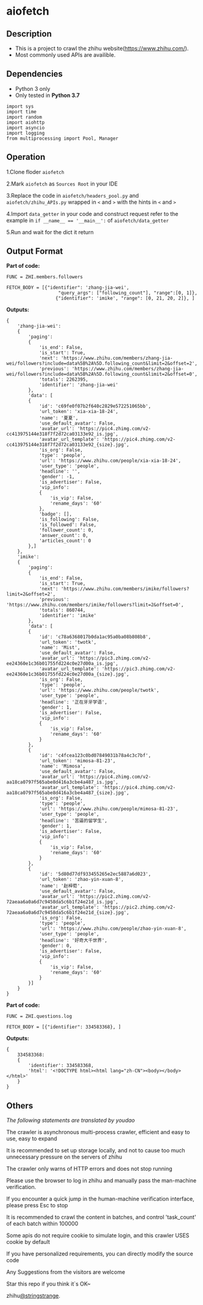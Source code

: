 # aiofetch

## Description

- This is a project to crawl the zhihu website(https://www.zhihu.com/).
- Most commonly used APIs are availible.
## Dependencies

- Python 3 only
- Only tested in **Python 3.7**
```
import sys
import time
import random
import aiohttp
import asyncio
import logging
from multiprocessing import Pool, Manager
```
## Operation
1.Clone floder `aiofetch`

2.Mark `aiofetch` as `Sources Root` in your IDE

3.Replace the code in `aiofetch/headers_pool.py` and `aiofetch/zhihu_APIs.py` wrapped in `<` and `>` with the hints in `<` and `>`

4.Import `data_getter` in your code and construct request refer to the example in `if __name__ == '__main__':` of `aiofetch/data_getter`

5.Run and wait for the dict it return

## Output Format
**Part of code:**
```
FUNC = ZHI.members.followers

FETCH_BODY = [{"identifier": 'zhang-jia-wei',
                   "query_args": ["following_count"], "range":[0, 1]},
                  {"identifier": 'imike', "range": [0, 21, 20, 2]}, ]
```
**Outputs:**
```
{
    'zhang-jia-wei':
    {
        'paging':
        {
            'is_end': False,
            'is_start': True,
            'next': 'https://www.zhihu.com/members/zhang-jia-wei/followers?include=data%5B%2A%5D.following_count&limit=2&offset=2',
            'previous': 'https://www.zhihu.com/members/zhang-jia-wei/followers?include=data%5B%2A%5D.following_count&limit=2&offset=0',
            'totals': 2262395,
            'identifier': 'zhang-jia-wei'
        },
        'data': [
        {
            'id': 'c69fe0f07b2f640c2829e572251065bb',
            'url_token': 'xia-xia-18-24',
            'name': '夏夏',
            'use_default_avatar': False,
            'avatar_url': 'https://pic4.zhimg.com/v2-cc413975144e318f7f2d72ca03133e92_is.jpg',
            'avatar_url_template': 'https://pic4.zhimg.com/v2-cc413975144e318f7f2d72ca03133e92_{size}.jpg',
            'is_org': False,
            'type': 'people',
            'url': 'https://www.zhihu.com/people/xia-xia-18-24',
            'user_type': 'people',
            'headline': '',
            'gender': -1,
            'is_advertiser': False,
            'vip_info':
            {
                'is_vip': False,
                'rename_days': '60'
            },
            'badge': [],
            'is_following': False,
            'is_followed': False,
            'follower_count': 0,
            'answer_count': 0,
            'articles_count': 0
        },]
    },
    'imike':
    {
        'paging':
        {
            'is_end': False,
            'is_start': True,
            'next': 'https://www.zhihu.com/members/imike/followers?limit=2&offset=2',
            'previous': 'https://www.zhihu.com/members/imike/followers?limit=2&offset=0',
            'totals': 860744,
            'identifier': 'imike'
        },
        'data': [
        {
            'id': 'c78a6368017b0da1ac95a0ba08b808b8',
            'url_token': 'twotk',
            'name': 'Mist',
            'use_default_avatar': False,
            'avatar_url': 'https://pic3.zhimg.com/v2-ee24360e1c36b01755fd224c0e27d00a_is.jpg',
            'avatar_url_template': 'https://pic3.zhimg.com/v2-ee24360e1c36b01755fd224c0e27d00a_{size}.jpg',
            'is_org': False,
            'type': 'people',
            'url': 'https://www.zhihu.com/people/twotk',
            'user_type': 'people',
            'headline': '正在牙牙学语',
            'gender': 1,
            'is_advertiser': False,
            'vip_info':
            {
                'is_vip': False,
                'rename_days': '60'
            }
        },
        {
            'id': 'c4fcea123c0bd07849031b78a4c3c7bf',
            'url_token': 'mimosa-81-23',
            'name': 'Mimosa',
            'use_default_avatar': False,
            'avatar_url': 'https://pic4.zhimg.com/v2-aa18ca0797f565abe8d416a3cbe4a487_is.jpg',
            'avatar_url_template': 'https://pic4.zhimg.com/v2-aa18ca0797f565abe8d416a3cbe4a487_{size}.jpg',
            'is_org': False,
            'type': 'people',
            'url': 'https://www.zhihu.com/people/mimosa-81-23',
            'user_type': 'people',
            'headline': '苦逼的留学生',
            'gender': 1,
            'is_advertiser': False,
            'vip_info':
            {
                'is_vip': False,
                'rename_days': '60'
            }
        },
        {
            'id': '5d80d77df933455265e2ec5887a6d023',
            'url_token': 'zhao-yin-xuan-8',
            'name': '赵梓荀',
            'use_default_avatar': False,
            'avatar_url': 'https://pic2.zhimg.com/v2-72aeaa6a0a6d7c9458da5c6b1f24e21d_is.jpg',
            'avatar_url_template': 'https://pic2.zhimg.com/v2-72aeaa6a0a6d7c9458da5c6b1f24e21d_{size}.jpg',
            'is_org': False,
            'type': 'people',
            'url': 'https://www.zhihu.com/people/zhao-yin-xuan-8',
            'user_type': 'people',
            'headline': '好奇大千世界',
            'gender': 0,
            'is_advertiser': False,
            'vip_info':
            {
                'is_vip': False,
                'rename_days': '60'
            }
        }]
    }
}
```

**Part of code:**
```
FUNC = ZHI.questions.log

FETCH_BODY = [{"identifier": 334583368}, ]
```
**Outputs:**
```
{
    334583368:
    {
        'identifier': 334583368,
        'html': '<!DOCTYPE html><html lang="zh-CN"><body></body></html>'
    }
}
```
## Others

*The following statements are translated by youdao*

The crawler is asynchronous multi-process crawler, efficient and easy to use, easy to expand

It is recommended to set up storage locally, and not to cause too much unnecessary pressure on the servers of zhihu

The crawler only warns of HTTP errors and does not stop running

Please use the browser to log in zhihu and manually pass the man-machine verification.

If you encounter a quick jump in the human-machine verification interface, please press Esc to stop

It is recommended to crawl the content in batches, and control 'task_count' of each batch within 100000

Some apis do not require cookie to simulate login, and this crawler USES cookie by default

If you have personalized requirements, you can directly modify the source code

Any Suggestions from the visitors are welcome

Star this repo if you think it`s OK~

zhihu[@stringstrange](https://www.zhihu.com/people/.people./activities).
